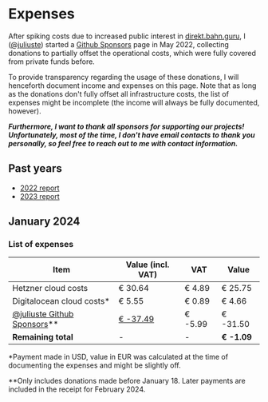 # Expenses

After spiking costs due to increased public interest in [direkt.bahn.guru](https://github.com/juliuste/direkt.bahn.guru), I ([@juliuste](https://github.com/juliuste)) started a [Github Sponsors](https://github.com/sponsors/juliuste) page in May 2022, collecting donations to partially offset the operational costs, which were fully covered from private funds before.

To provide transparency regarding the usage of these donations, I will henceforth document income and expenses on this page. Note that as long as the donations don't fully offset all infrastructure costs, the list of expenses might be incomplete (the income will always be fully documented, however).

**_Furthermore, I want to thank all sponsors for supporting our projects! Unfortunately, most of the time, I don't have email contacts to thank you personally, so feel free to reach out to me with contact information._**

## Past years

- [2022 report](./2022.md)
- [2023 report](./2023.md)

## January 2024

### List of expenses

Item | Value (incl. VAT) | VAT | Value
---- | ----------------- | --- | -----
Hetzner cloud costs | € 30.64 | € 4.89 | € 25.75
Digitalocean cloud costs\* | € 5.55 | € 0.89 | € 4.66
[@juliuste Github Sponsors](https://github.com/sponsors/juliuste)\** | [€ -37.49](./sponsors-juliuste/january-2024.pdf) | € -5.99 | € -31.50
**Remaining total** | - | - | **€ -1.09**

\*Payment made in USD, value in EUR was calculated at the time of documenting the expenses and might be slightly off.

\*\*Only includes donations made before January 18. Later payments are included in the receipt for February 2024.
